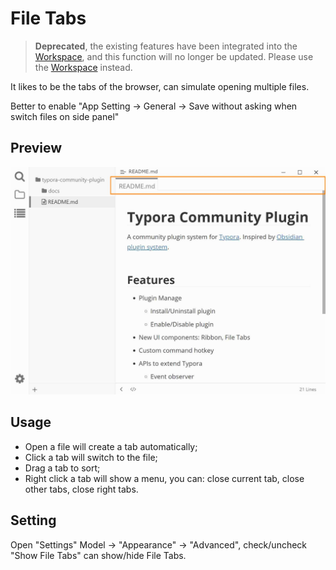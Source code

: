 # File Tabs

> **Deprecated**, the existing features have been integrated into the [Workspace](./3-workspace.md), and this function will no longer be updated. Please use the [Workspace](./3-workspace.md) instead.

It likes to be the tabs of the browser, can simulate opening multiple files.

Better to enable "App Setting → General → Save without asking when switch files on side panel"

## Preview

![file-tabs](../../assets/user/file-tabs.jpg)

## Usage

- Open a file will create a tab automatically;
- Click a tab will switch to the file;
- Drag a tab to sort;
- Right click a tab will show a menu, you can: close current tab, close other tabs, close right tabs.

## Setting

Open "Settings" Model → "Appearance" → "Advanced", check/uncheck "Show File Tabs" can show/hide File Tabs.

